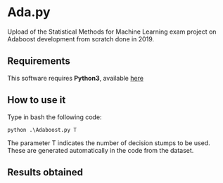 # Ada.py
Upload of the Statistical Methods for Machine Learning exam project on Adaboost development from scratch done in 2019.

## Requirements
This software requires **Python3**, available [here](https://www.python.org/)

## How to use it
Type in bash the following code:

```
python .\Adaboost.py T
```
The parameter T indicates the number of decision stumps to be used. These are generated automatically in the code from the dataset.

## Results obtained
